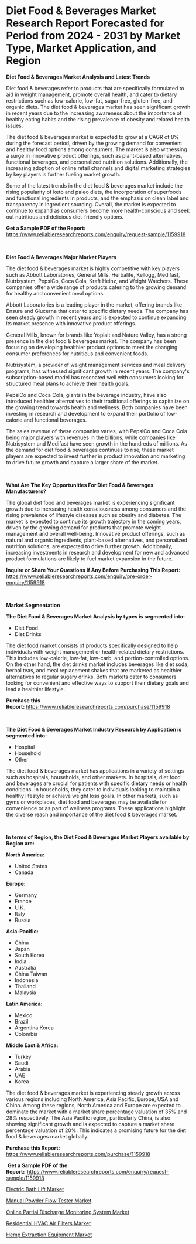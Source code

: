 <p><h1>Diet Food & Beverages Market Research Report Forecasted for Period from 2024 -  2031 by Market Type, Market Application, and Region</h1></p><p><strong>Diet Food & Beverages Market Analysis and Latest Trends</strong></p>
<p><p>Diet food & beverages refer to products that are specifically formulated to aid in weight management, promote overall health, and cater to dietary restrictions such as low-calorie, low-fat, sugar-free, gluten-free, and organic diets. The diet food & beverages market has seen significant growth in recent years due to the increasing awareness about the importance of healthy eating habits and the rising prevalence of obesity and related health issues.</p><p>The diet food & beverages market is expected to grow at a CAGR of 8% during the forecast period, driven by the growing demand for convenient and healthy food options among consumers. The market is also witnessing a surge in innovative product offerings, such as plant-based alternatives, functional beverages, and personalized nutrition solutions. Additionally, the increasing adoption of online retail channels and digital marketing strategies by key players is further fueling market growth.</p><p>Some of the latest trends in the diet food & beverages market include the rising popularity of keto and paleo diets, the incorporation of superfoods and functional ingredients in products, and the emphasis on clean label and transparency in ingredient sourcing. Overall, the market is expected to continue to expand as consumers become more health-conscious and seek out nutritious and delicious diet-friendly options.</p></p>
<p><strong>Get a Sample PDF of the Report:&nbsp;</strong> <a href="https://www.reliableresearchreports.com/enquiry/request-sample/1159918">https://www.reliableresearchreports.com/enquiry/request-sample/1159918</a></p>
<p>&nbsp;</p>
<p><strong>Diet Food & Beverages Major Market Players</strong></p>
<p><p>The diet food & beverages market is highly competitive with key players such as Abbott Laboratories, General Mills, Herbalife, Kellogg, Medifast, Nutrisystem, PepsiCo, Coca Cola, Kraft Heinz, and Weight Watchers. These companies offer a wide range of products catering to the growing demand for healthy and convenient meal options.</p><p>Abbott Laboratories is a leading player in the market, offering brands like Ensure and Glucerna that cater to specific dietary needs. The company has seen steady growth in recent years and is expected to continue expanding its market presence with innovative product offerings.</p><p>General Mills, known for brands like Yoplait and Nature Valley, has a strong presence in the diet food & beverages market. The company has been focusing on developing healthier product options to meet the changing consumer preferences for nutritious and convenient foods.</p><p>Nutrisystem, a provider of weight management services and meal delivery programs, has witnessed significant growth in recent years. The company's subscription-based model has resonated well with consumers looking for structured meal plans to achieve their health goals.</p><p>PepsiCo and Coca Cola, giants in the beverage industry, have also introduced healthier alternatives to their traditional offerings to capitalize on the growing trend towards health and wellness. Both companies have been investing in research and development to expand their portfolio of low-calorie and functional beverages.</p><p>The sales revenue of these companies varies, with PepsiCo and Coca Cola being major players with revenues in the billions, while companies like Nutrisystem and Medifast have seen growth in the hundreds of millions. As the demand for diet food & beverages continues to rise, these market players are expected to invest further in product innovation and marketing to drive future growth and capture a larger share of the market.</p></p>
<p>&nbsp;</p>
<p><strong>What Are The Key Opportunities For Diet Food & Beverages Manufacturers?</strong></p>
<p><p>The global diet food and beverages market is experiencing significant growth due to increasing health consciousness among consumers and the rising prevalence of lifestyle diseases such as obesity and diabetes. The market is expected to continue its growth trajectory in the coming years, driven by the growing demand for products that promote weight management and overall well-being. Innovative product offerings, such as natural and organic ingredients, plant-based alternatives, and personalized nutrition solutions, are expected to drive further growth. Additionally, increasing investments in research and development for new and advanced product formulations are likely to fuel market expansion in the future.</p></p>
<p><strong>Inquire or Share Your Questions If Any Before Purchasing This Report:</strong> <a href="https://www.reliableresearchreports.com/enquiry/pre-order-enquiry/1159918">https://www.reliableresearchreports.com/enquiry/pre-order-enquiry/1159918</a></p>
<p>&nbsp;</p>
<p><strong>Market Segmentation</strong></p>
<p><strong>The Diet Food & Beverages Market Analysis by types is segmented into:</strong></p>
<p><ul><li>Diet Food</li><li>Diet Drinks</li></ul></p>
<p><p>The diet food market consists of products specifically designed to help individuals with weight management or health-related dietary restrictions. This includes low-calorie, low-fat, low-carb, and portion-controlled options. On the other hand, the diet drinks market includes beverages like diet soda, herbal teas, and meal replacement shakes that are marketed as healthier alternatives to regular sugary drinks. Both markets cater to consumers looking for convenient and effective ways to support their dietary goals and lead a healthier lifestyle.</p></p>
<p><strong>Purchase this Report:&nbsp;</strong><a href="https://www.reliableresearchreports.com/purchase/1159918">https://www.reliableresearchreports.com/purchase/1159918</a></p>
<p>&nbsp;</p>
<p><strong>The Diet Food & Beverages Market Industry Research by Application is segmented into:</strong></p>
<p><ul><li>Hospital</li><li>Household</li><li>Other</li></ul></p>
<p><p>The diet food & beverages market has applications in a variety of settings such as hospitals, households, and other markets. In hospitals, diet food and beverages are crucial for patients with specific dietary needs or health conditions. In households, they cater to individuals looking to maintain a healthy lifestyle or achieve weight loss goals. In other markets, such as gyms or workplaces, diet food and beverages may be available for convenience or as part of wellness programs. These applications highlight the diverse reach and importance of the diet food & beverages market.</p></p>
<p>&nbsp;</p>
<p><strong>In terms of Region, the Diet Food & Beverages Market Players available by Region are:</strong></p>
<p>
    <p> <strong> North America: </strong>
        <ul>
            <li>United States</li>
            <li>Canada</li>
        </ul>
        </p> 
    <p> <strong> Europe: </strong>
        <ul>
            <li>Germany</li>
            <li>France</li>
            <li>U.K.</li>
            <li>Italy</li>
            <li>Russia</li>
        </ul>
        </p> 
    <p> <strong> Asia-Pacific: </strong>
        <ul>
            <li>China</li>
            <li>Japan</li>
            <li>South Korea</li>
            <li>India</li>
            <li>Australia</li>
            <li>China Taiwan</li>
            <li>Indonesia</li>
            <li>Thailand</li>
            <li>Malaysia</li>
        </ul>
        </p> 
    <p> <strong> Latin America: </strong>
        <ul>
            <li>Mexico</li>
            <li>Brazil</li>
            <li>Argentina Korea</li>
            <li>Colombia</li>
        </ul>
        </p> 
    <p> <strong> Middle East & Africa: </strong>
        <ul>
            <li>Turkey</li>
            <li>Saudi</li>
            <li>Arabia</li>
            <li>UAE</li>
            <li>Korea</li>
        </ul>
    </p>
    </p>
<p><p>The diet food & beverages market is experiencing steady growth across various regions including North America, Asia Pacific, Europe, USA and China. Among these regions, North America and Europe are expected to dominate the market with a market share percentage valuation of 35% and 28% respectively. The Asia Pacific region, particularly China, is also showing significant growth and is expected to capture a market share percentage valuation of 20%. This indicates a promising future for the diet food & beverages market globally.</p></p>
<p><strong>Purchase this Report: </strong><a href="https://www.reliableresearchreports.com/purchase/1159918">https://www.reliableresearchreports.com/purchase/1159918</a></p>
<p>&nbsp;<strong>Get a Sample PDF of the Report:&nbsp;&nbsp;</strong><a href="https://www.reliableresearchreports.com/enquiry/request-sample/1159918">https://www.reliableresearchreports.com/enquiry/request-sample/1159918</a></p>
<p><strong></strong></p>
<p><p><a href="https://medium.com/@crystalpierce09/electric-bath-lift-market-report-reveals-the-latest-trends-and-growth-opportunities-of-this-market-611f66abe843">Electric Bath Lift Market</a></p><p><a href="https://medium.com/@crystalpierce09/manual-powder-flow-tester-market-exploring-market-share-market-trends-and-future-growth-26f466a789b5">Manual Powder Flow Tester Market</a></p><p><a href="https://medium.com/@tammyfreeman2022/online-partial-discharge-monitoring-system-market-insights-into-market-cagr-market-trends-and-42c4c6016c38">Online Partial Discharge Monitoring System Market</a></p><p><a href="https://medium.com/@loretashyti01/residential-hvac-air-filters-market-competitive-analysis-market-trends-and-forecast-to-2031-feb95b1aecd4">Residential HVAC Air Filters Market</a></p><p><a href="https://medium.com/@tammyfreeman2022/hemp-extraction-equipment-market-report-reveals-the-latest-trends-and-growth-opportunities-of-this-dc8dd151f1fe">Hemp Extraction Equipment Market</a></p></p>